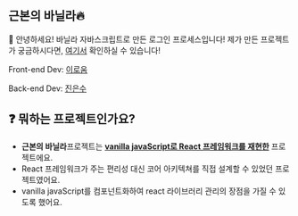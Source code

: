 ## 근본의 바닐라🔥

🙌 안녕하세요! 바닐라 자바스크립트로 만든 로그인 프로세스입니다!
제가 만든 프로젝트가 궁금하시다면, 
<a href="https://albamon-vanilla-login.netlify.app/">여기서<a> 확인하실 수 있습니다!
  
Front-end Dev: <a href="https://github.com/roum02/vanilla-login">이로움</a>

Back-end Dev: <a href="https://github.com/Maestro6788/albamon">진은수</a>

## ❓ 뭐하는 프로젝트인가요?
- **근본의 바닐라**프로젝트는 **<u>vanilla javaScript로 React 프레임워크를 재현한</u>** 프로젝트에요.   
- React 프레임워크가 주는 편리성 대신 코어 아키텍쳐를 직접 설계할 수 있었던 프로젝트였어요.
- vanilla javaScript를 컴포넌트화하여 react 라이브러리 관리의 장점을 가질 수 있도록 했어요.
